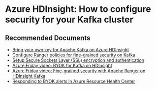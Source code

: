 <properties
    pageTitle="Kafka Security - How to configure security for your Kafka cluster"
    description="TSG / How-to for know scenario"
    service="microsoft.hdinsight"
    resource="clusters"
    authors="dhgoelmsft"
    ms.author="dhgoel"
    displayOrder=""
    selfHelpType="Generic"
    supportTopicIds="32629128"
    resourceTags=""
    productPesIds="15078"
    cloudEnvironments="public, Fairfax"
    articleId="hdinsight-kafka-security"
	ownershipId="AzureData_HDInsight"
/>
# Azure HDInsight: How to configure security for your Kafka cluster

## **Recommended Documents**

* [Bring your own key for Apache Kafka on Azure HDInsight](https://docs.microsoft.com/azure/hdinsight/kafka/apache-kafka-byok)
* [Configure Ranger policies for fine-grained security on Kafka](https://docs.microsoft.com/azure/hdinsight/domain-joined/apache-domain-joined-run-kafka)
* [Setup Secure Sockets Layer (SSL) encryption and authentication](https://docs.microsoft.com/azure/hdinsight/kafka/apache-kafka-ssl-encryption-authentication)
* [Azure Friday video: BYOK for Kafka on HDInsight](https://channel9.msdn.com/Shows/Azure-Friday/Bring-your-own-keys-on-Apache-Kafka-with-Azure-HDInsight)
* [Azure Friday video: Fine-grained security with Apache Ranger on HDInsight Kafka](https://channel9.msdn.com/Shows/Azure-Friday/Fine-grained-security-with-Apache-Ranger-on-HDInsight-Kafka)
* [Responding to BYOK alerts in Azure Resource Health Center](https://github.com/hdinsight/hdinsight.github.io/blob/master/kafka/kafka-byok-rhc.md)
